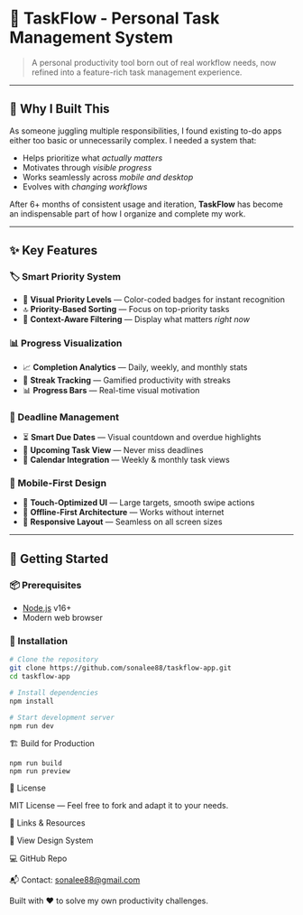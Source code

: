 # 🌟 TaskFlow - Personal Task Management System

> A personal productivity tool born out of real workflow needs, now refined into a feature-rich task management experience.

---

## 🎯 Why I Built This

As someone juggling multiple responsibilities, I found existing to-do apps either too basic or unnecessarily complex. I needed a system that:

- Helps prioritize what *actually matters*
- Motivates through *visible progress*
- Works seamlessly across *mobile and desktop*
- Evolves with *changing workflows*

After 6+ months of consistent usage and iteration, **TaskFlow** has become an indispensable part of how I organize and complete my work.

---

## ✨ Key Features

### 🏷️ Smart Priority System
- 🎨 **Visual Priority Levels** — Color-coded badges for instant recognition
- 🔝 **Priority-Based Sorting** — Focus on top-priority tasks
- 🧠 **Context-Aware Filtering** — Display what matters *right now*

### 📊 Progress Visualization
- 📈 **Completion Analytics** — Daily, weekly, and monthly stats
- 🔁 **Streak Tracking** — Gamified productivity with streaks
- 📊 **Progress Bars** — Real-time visual motivation

### 📅 Deadline Management
- ⏳ **Smart Due Dates** — Visual countdown and overdue highlights
- 🔔 **Upcoming Task View** — Never miss deadlines
- 📆 **Calendar Integration** — Weekly & monthly task views

### 📱 Mobile-First Design
- 🤌 **Touch-Optimized UI** — Large targets, smooth swipe actions
- 📴 **Offline-First Architecture** — Works without internet
- 🧩 **Responsive Layout** — Seamless on all screen sizes

---

## 🚀 Getting Started

### 📦 Prerequisites
- [Node.js](https://nodejs.org/) v16+
- Modern web browser

### 🔧 Installation

```bash
# Clone the repository
git clone https://github.com/sonalee88/taskflow-app.git
cd taskflow-app

# Install dependencies
npm install

# Start development server
npm run dev
```
🏗️ Build for Production
```
npm run build
npm run preview
```


📄 License



MIT License — Feel free to fork and adapt it to your needs.





🔗 Links & Resources


🎨 View Design System


💻 GitHub Repo


📬 Contact: sonalee88@gmail.com


Built with ❤️ to solve my own productivity challenges.
